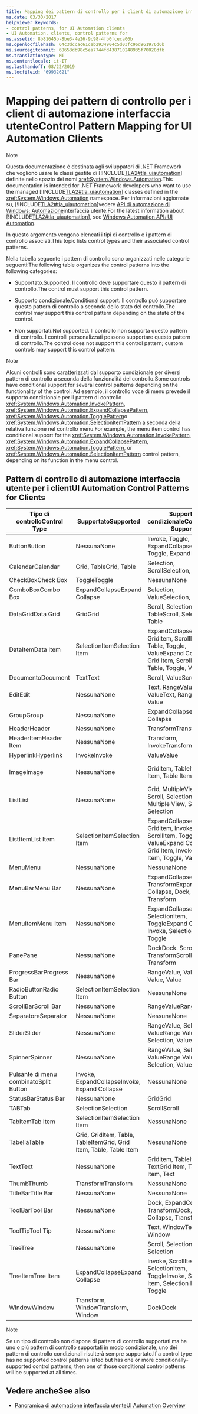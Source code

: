 ```yaml
---
title: Mapping dei pattern di controllo per i client di automazione interfaccia utente
ms.date: 03/30/2017
helpviewer_keywords:
- control patterns, for UI Automation clients
- UI Automation, clients, control patterns for
ms.assetid: 8b81645b-8be3-4e26-9c98-4fb0fceca06b
ms.openlocfilehash: 64c3dccac61ceb2934904c5d03fc96d961976d6b
ms.sourcegitcommit: 68653db98c5ea7744fd438710248935f70020dfb
ms.translationtype: MT
ms.contentlocale: it-IT
ms.lasthandoff: 08/22/2019
ms.locfileid: "69932621"
---
```

# <a name="control-pattern-mapping-for-ui-automation-clients"></a><span data-ttu-id="db3a0-102">Mapping dei pattern di controllo per i client di automazione interfaccia utente</span><span class="sxs-lookup"><span data-stu-id="db3a0-102">Control Pattern Mapping for UI Automation Clients</span></span>
> [!NOTE]
> <span data-ttu-id="db3a0-103">Questa documentazione è destinata agli sviluppatori di .NET Framework che vogliono usare le classi gestite di [!INCLUDE[TLA2#tla_uiautomation](../../../includes/tla2sharptla-uiautomation-md.md)] definite nello spazio dei nomi <xref:System.Windows.Automation>.</span><span class="sxs-lookup"><span data-stu-id="db3a0-103">This documentation is intended for .NET Framework developers who want to use the managed [!INCLUDE[TLA2#tla_uiautomation](../../../includes/tla2sharptla-uiautomation-md.md)] classes defined in the <xref:System.Windows.Automation> namespace.</span></span> <span data-ttu-id="db3a0-104">Per informazioni aggiornate su, [!INCLUDE[TLA2#tla_uiautomation](../../../includes/tla2sharptla-uiautomation-md.md)]vedere [API di automazione di Windows: Automazione](https://go.microsoft.com/fwlink/?LinkID=156746)interfaccia utente.</span><span class="sxs-lookup"><span data-stu-id="db3a0-104">For the latest information about [!INCLUDE[TLA2#tla_uiautomation](../../../includes/tla2sharptla-uiautomation-md.md)], see [Windows Automation API: UI Automation](https://go.microsoft.com/fwlink/?LinkID=156746).</span></span>  
  
 <span data-ttu-id="db3a0-105">In questo argomento vengono elencati i tipi di controllo e i pattern di controllo associati.</span><span class="sxs-lookup"><span data-stu-id="db3a0-105">This topic lists control types and their associated control patterns.</span></span>  
  
 <span data-ttu-id="db3a0-106">Nella tabella seguente i pattern di controllo sono organizzati nelle categorie seguenti:</span><span class="sxs-lookup"><span data-stu-id="db3a0-106">The following table organizes the control patterns into the following categories:</span></span>  
  
- <span data-ttu-id="db3a0-107">Supportato.</span><span class="sxs-lookup"><span data-stu-id="db3a0-107">Supported.</span></span> <span data-ttu-id="db3a0-108">Il controllo deve supportare questo il pattern di controllo.</span><span class="sxs-lookup"><span data-stu-id="db3a0-108">The control must support this control pattern.</span></span>  
  
- <span data-ttu-id="db3a0-109">Supporto condizionale.</span><span class="sxs-lookup"><span data-stu-id="db3a0-109">Conditional support.</span></span> <span data-ttu-id="db3a0-110">Il controllo può supportare questo pattern di controllo a seconda dello stato del controllo.</span><span class="sxs-lookup"><span data-stu-id="db3a0-110">The control may support this control pattern depending on the state of the control.</span></span>  
  
- <span data-ttu-id="db3a0-111">Non supportati.</span><span class="sxs-lookup"><span data-stu-id="db3a0-111">Not supported.</span></span> <span data-ttu-id="db3a0-112">Il controllo non supporta questo pattern di controllo. I controlli personalizzati possono supportare questo pattern di controllo.</span><span class="sxs-lookup"><span data-stu-id="db3a0-112">The control does not support this control pattern; custom controls may support this control pattern.</span></span>  
  
> [!NOTE]
> <span data-ttu-id="db3a0-113">Alcuni controlli sono caratterizzati dal supporto condizionale per diversi pattern di controllo a seconda della funzionalità del controllo.</span><span class="sxs-lookup"><span data-stu-id="db3a0-113">Some controls have conditional support for several control patterns depending on the functionality of the control.</span></span> <span data-ttu-id="db3a0-114">Ad esempio, il controllo voce di menu prevede il supporto condizionale per il pattern di controllo <xref:System.Windows.Automation.InvokePattern>, <xref:System.Windows.Automation.ExpandCollapsePattern>, <xref:System.Windows.Automation.TogglePattern>o <xref:System.Windows.Automation.SelectionItemPattern> a seconda della relativa funzione nel controllo menu.</span><span class="sxs-lookup"><span data-stu-id="db3a0-114">For example, the menu item control has conditional support for the <xref:System.Windows.Automation.InvokePattern>, <xref:System.Windows.Automation.ExpandCollapsePattern>, <xref:System.Windows.Automation.TogglePattern>, or <xref:System.Windows.Automation.SelectionItemPattern> control pattern, depending on its function in the menu control.</span></span>  
  
<a name="control_mapping_clients"></a>   
## <a name="ui-automation-control-patterns-for-clients"></a><span data-ttu-id="db3a0-115">Pattern di controllo di automazione interfaccia utente per i client</span><span class="sxs-lookup"><span data-stu-id="db3a0-115">UI Automation Control Patterns for Clients</span></span>  
  
|<span data-ttu-id="db3a0-116">Tipo di controllo</span><span class="sxs-lookup"><span data-stu-id="db3a0-116">Control Type</span></span>|<span data-ttu-id="db3a0-117">Supportato</span><span class="sxs-lookup"><span data-stu-id="db3a0-117">Supported</span></span>|<span data-ttu-id="db3a0-118">Supporto condizionale</span><span class="sxs-lookup"><span data-stu-id="db3a0-118">Conditional Support</span></span>|<span data-ttu-id="db3a0-119">Non supportato</span><span class="sxs-lookup"><span data-stu-id="db3a0-119">Not Supported</span></span>|  
|------------------|---------------|-------------------------|-------------------|  
|<span data-ttu-id="db3a0-120">Button</span><span class="sxs-lookup"><span data-stu-id="db3a0-120">Button</span></span>|<span data-ttu-id="db3a0-121">Nessuna</span><span class="sxs-lookup"><span data-stu-id="db3a0-121">None</span></span>|<span data-ttu-id="db3a0-122">Invoke, Toggle, ExpandCollapse</span><span class="sxs-lookup"><span data-stu-id="db3a0-122">Invoke, Toggle, Expand Collapse</span></span>|<span data-ttu-id="db3a0-123">Nessuna</span><span class="sxs-lookup"><span data-stu-id="db3a0-123">None</span></span>|  
|<span data-ttu-id="db3a0-124">Calendar</span><span class="sxs-lookup"><span data-stu-id="db3a0-124">Calendar</span></span>|<span data-ttu-id="db3a0-125">Grid, Table</span><span class="sxs-lookup"><span data-stu-id="db3a0-125">Grid, Table</span></span>|<span data-ttu-id="db3a0-126">Selection, Scroll</span><span class="sxs-lookup"><span data-stu-id="db3a0-126">Selection, Scroll</span></span>|<span data-ttu-id="db3a0-127">Value</span><span class="sxs-lookup"><span data-stu-id="db3a0-127">Value</span></span>|  
|<span data-ttu-id="db3a0-128">CheckBox</span><span class="sxs-lookup"><span data-stu-id="db3a0-128">Check Box</span></span>|<span data-ttu-id="db3a0-129">Toggle</span><span class="sxs-lookup"><span data-stu-id="db3a0-129">Toggle</span></span>|<span data-ttu-id="db3a0-130">Nessuna</span><span class="sxs-lookup"><span data-stu-id="db3a0-130">None</span></span>|<span data-ttu-id="db3a0-131">Nessuna</span><span class="sxs-lookup"><span data-stu-id="db3a0-131">None</span></span>|  
|<span data-ttu-id="db3a0-132">ComboBox</span><span class="sxs-lookup"><span data-stu-id="db3a0-132">Combo Box</span></span>|<span data-ttu-id="db3a0-133">ExpandCollapse</span><span class="sxs-lookup"><span data-stu-id="db3a0-133">Expand Collapse</span></span>|<span data-ttu-id="db3a0-134">Selection, Value</span><span class="sxs-lookup"><span data-stu-id="db3a0-134">Selection, Value</span></span>|<span data-ttu-id="db3a0-135">Scroll</span><span class="sxs-lookup"><span data-stu-id="db3a0-135">Scroll</span></span>|  
|<span data-ttu-id="db3a0-136">DataGrid</span><span class="sxs-lookup"><span data-stu-id="db3a0-136">Data Grid</span></span>|<span data-ttu-id="db3a0-137">Grid</span><span class="sxs-lookup"><span data-stu-id="db3a0-137">Grid</span></span>|<span data-ttu-id="db3a0-138">Scroll, Selection, Table</span><span class="sxs-lookup"><span data-stu-id="db3a0-138">Scroll, Selection, Table</span></span>|<span data-ttu-id="db3a0-139">Nessuna</span><span class="sxs-lookup"><span data-stu-id="db3a0-139">None</span></span>|  
|<span data-ttu-id="db3a0-140">DataItem</span><span class="sxs-lookup"><span data-stu-id="db3a0-140">Data Item</span></span>|<span data-ttu-id="db3a0-141">SelectionItem</span><span class="sxs-lookup"><span data-stu-id="db3a0-141">Selection Item</span></span>|<span data-ttu-id="db3a0-142">ExpandCollapse, GridItem, ScrollItem, Table, Toggle, Value</span><span class="sxs-lookup"><span data-stu-id="db3a0-142">Expand Collapse, Grid Item, Scroll Item, Table, Toggle, Value</span></span>|<span data-ttu-id="db3a0-143">Nessuna</span><span class="sxs-lookup"><span data-stu-id="db3a0-143">None</span></span>|  
|<span data-ttu-id="db3a0-144">Documento</span><span class="sxs-lookup"><span data-stu-id="db3a0-144">Document</span></span>|<span data-ttu-id="db3a0-145">Text</span><span class="sxs-lookup"><span data-stu-id="db3a0-145">Text</span></span>|<span data-ttu-id="db3a0-146">Scroll, Value</span><span class="sxs-lookup"><span data-stu-id="db3a0-146">Scroll, Value</span></span>|<span data-ttu-id="db3a0-147">Nessuna</span><span class="sxs-lookup"><span data-stu-id="db3a0-147">None</span></span>|  
|<span data-ttu-id="db3a0-148">Edit</span><span class="sxs-lookup"><span data-stu-id="db3a0-148">Edit</span></span>|<span data-ttu-id="db3a0-149">Nessuna</span><span class="sxs-lookup"><span data-stu-id="db3a0-149">None</span></span>|<span data-ttu-id="db3a0-150">Text, RangeValue, Value</span><span class="sxs-lookup"><span data-stu-id="db3a0-150">Text, Range Value, Value</span></span>|<span data-ttu-id="db3a0-151">Nessuna</span><span class="sxs-lookup"><span data-stu-id="db3a0-151">None</span></span>|  
|<span data-ttu-id="db3a0-152">Group</span><span class="sxs-lookup"><span data-stu-id="db3a0-152">Group</span></span>|<span data-ttu-id="db3a0-153">Nessuna</span><span class="sxs-lookup"><span data-stu-id="db3a0-153">None</span></span>|<span data-ttu-id="db3a0-154">ExpandCollapse</span><span class="sxs-lookup"><span data-stu-id="db3a0-154">Expand Collapse</span></span>|<span data-ttu-id="db3a0-155">Nessuna</span><span class="sxs-lookup"><span data-stu-id="db3a0-155">None</span></span>|  
|<span data-ttu-id="db3a0-156">Header</span><span class="sxs-lookup"><span data-stu-id="db3a0-156">Header</span></span>|<span data-ttu-id="db3a0-157">Nessuna</span><span class="sxs-lookup"><span data-stu-id="db3a0-157">None</span></span>|<span data-ttu-id="db3a0-158">Transform</span><span class="sxs-lookup"><span data-stu-id="db3a0-158">Transform</span></span>|<span data-ttu-id="db3a0-159">Nessuna</span><span class="sxs-lookup"><span data-stu-id="db3a0-159">None</span></span>|  
|<span data-ttu-id="db3a0-160">HeaderItem</span><span class="sxs-lookup"><span data-stu-id="db3a0-160">Header Item</span></span>|<span data-ttu-id="db3a0-161">Nessuna</span><span class="sxs-lookup"><span data-stu-id="db3a0-161">None</span></span>|<span data-ttu-id="db3a0-162">Transform, Invoke</span><span class="sxs-lookup"><span data-stu-id="db3a0-162">Transform, Invoke</span></span>|<span data-ttu-id="db3a0-163">Nessuna</span><span class="sxs-lookup"><span data-stu-id="db3a0-163">None</span></span>|  
|<span data-ttu-id="db3a0-164">Hyperlink</span><span class="sxs-lookup"><span data-stu-id="db3a0-164">Hyperlink</span></span>|<span data-ttu-id="db3a0-165">Invoke</span><span class="sxs-lookup"><span data-stu-id="db3a0-165">Invoke</span></span>|<span data-ttu-id="db3a0-166">Value</span><span class="sxs-lookup"><span data-stu-id="db3a0-166">Value</span></span>|<span data-ttu-id="db3a0-167">Nessuna</span><span class="sxs-lookup"><span data-stu-id="db3a0-167">None</span></span>|  
|<span data-ttu-id="db3a0-168">Image</span><span class="sxs-lookup"><span data-stu-id="db3a0-168">Image</span></span>|<span data-ttu-id="db3a0-169">Nessuna</span><span class="sxs-lookup"><span data-stu-id="db3a0-169">None</span></span>|<span data-ttu-id="db3a0-170">GridItem, TableItem</span><span class="sxs-lookup"><span data-stu-id="db3a0-170">Grid Item, Table Item</span></span>|<span data-ttu-id="db3a0-171">Invoke, SelectionItem</span><span class="sxs-lookup"><span data-stu-id="db3a0-171">Invoke, Selection Item</span></span>|  
|<span data-ttu-id="db3a0-172">List</span><span class="sxs-lookup"><span data-stu-id="db3a0-172">List</span></span>|<span data-ttu-id="db3a0-173">Nessuna</span><span class="sxs-lookup"><span data-stu-id="db3a0-173">None</span></span>|<span data-ttu-id="db3a0-174">Grid, MultipleView, Scroll, Selection</span><span class="sxs-lookup"><span data-stu-id="db3a0-174">Grid, Multiple View, Scroll, Selection</span></span>|<span data-ttu-id="db3a0-175">Tabella</span><span class="sxs-lookup"><span data-stu-id="db3a0-175">Table</span></span>|  
|<span data-ttu-id="db3a0-176">ListItem</span><span class="sxs-lookup"><span data-stu-id="db3a0-176">List Item</span></span>|<span data-ttu-id="db3a0-177">SelectionItem</span><span class="sxs-lookup"><span data-stu-id="db3a0-177">Selection Item</span></span>|<span data-ttu-id="db3a0-178">ExpandCollapse, GridItem, Invoke, ScrollItem, Toggle, Value</span><span class="sxs-lookup"><span data-stu-id="db3a0-178">Expand Collapse, Grid Item, Invoke, Scroll Item, Toggle, Value</span></span>|<span data-ttu-id="db3a0-179">Nessuna</span><span class="sxs-lookup"><span data-stu-id="db3a0-179">None</span></span>|  
|<span data-ttu-id="db3a0-180">Menu</span><span class="sxs-lookup"><span data-stu-id="db3a0-180">Menu</span></span>|<span data-ttu-id="db3a0-181">Nessuna</span><span class="sxs-lookup"><span data-stu-id="db3a0-181">None</span></span>|<span data-ttu-id="db3a0-182">Nessuna</span><span class="sxs-lookup"><span data-stu-id="db3a0-182">None</span></span>|<span data-ttu-id="db3a0-183">Nessuna</span><span class="sxs-lookup"><span data-stu-id="db3a0-183">None</span></span>|  
|<span data-ttu-id="db3a0-184">MenuBar</span><span class="sxs-lookup"><span data-stu-id="db3a0-184">Menu Bar</span></span>|<span data-ttu-id="db3a0-185">Nessuna</span><span class="sxs-lookup"><span data-stu-id="db3a0-185">None</span></span>|<span data-ttu-id="db3a0-186">ExpandCollapse, Dock, Transform</span><span class="sxs-lookup"><span data-stu-id="db3a0-186">Expand Collapse, Dock, Transform</span></span>|<span data-ttu-id="db3a0-187">Nessuna</span><span class="sxs-lookup"><span data-stu-id="db3a0-187">None</span></span>|  
|<span data-ttu-id="db3a0-188">MenuItem</span><span class="sxs-lookup"><span data-stu-id="db3a0-188">Menu Item</span></span>|<span data-ttu-id="db3a0-189">Nessuna</span><span class="sxs-lookup"><span data-stu-id="db3a0-189">None</span></span>|<span data-ttu-id="db3a0-190">ExpandCollapse, Invoke, SelectionItem, Toggle</span><span class="sxs-lookup"><span data-stu-id="db3a0-190">Expand Collapse, Invoke, Selection Item, Toggle</span></span>|<span data-ttu-id="db3a0-191">Nessuna</span><span class="sxs-lookup"><span data-stu-id="db3a0-191">None</span></span>|  
|<span data-ttu-id="db3a0-192">Pane</span><span class="sxs-lookup"><span data-stu-id="db3a0-192">Pane</span></span>|<span data-ttu-id="db3a0-193">Nessuna</span><span class="sxs-lookup"><span data-stu-id="db3a0-193">None</span></span>|<span data-ttu-id="db3a0-194">Dock</span><span class="sxs-lookup"><span data-stu-id="db3a0-194">Dock.</span></span> <span data-ttu-id="db3a0-195">Scroll, Transform</span><span class="sxs-lookup"><span data-stu-id="db3a0-195">Scroll, Transform</span></span>|<span data-ttu-id="db3a0-196">Finestra</span><span class="sxs-lookup"><span data-stu-id="db3a0-196">Window</span></span>|  
|<span data-ttu-id="db3a0-197">ProgressBar</span><span class="sxs-lookup"><span data-stu-id="db3a0-197">Progress Bar</span></span>|<span data-ttu-id="db3a0-198">Nessuna</span><span class="sxs-lookup"><span data-stu-id="db3a0-198">None</span></span>|<span data-ttu-id="db3a0-199">RangeValue, Value</span><span class="sxs-lookup"><span data-stu-id="db3a0-199">Range Value, Value</span></span>|<span data-ttu-id="db3a0-200">Nessuna</span><span class="sxs-lookup"><span data-stu-id="db3a0-200">None</span></span>|  
|<span data-ttu-id="db3a0-201">RadioButton</span><span class="sxs-lookup"><span data-stu-id="db3a0-201">Radio Button</span></span>|<span data-ttu-id="db3a0-202">SelectionItem</span><span class="sxs-lookup"><span data-stu-id="db3a0-202">Selection Item</span></span>|<span data-ttu-id="db3a0-203">Nessuna</span><span class="sxs-lookup"><span data-stu-id="db3a0-203">None</span></span>|<span data-ttu-id="db3a0-204">Toggle</span><span class="sxs-lookup"><span data-stu-id="db3a0-204">Toggle</span></span>|  
|<span data-ttu-id="db3a0-205">ScrollBar</span><span class="sxs-lookup"><span data-stu-id="db3a0-205">Scroll Bar</span></span>|<span data-ttu-id="db3a0-206">Nessuna</span><span class="sxs-lookup"><span data-stu-id="db3a0-206">None</span></span>|<span data-ttu-id="db3a0-207">RangeValue</span><span class="sxs-lookup"><span data-stu-id="db3a0-207">Range Value</span></span>|<span data-ttu-id="db3a0-208">Scroll</span><span class="sxs-lookup"><span data-stu-id="db3a0-208">Scroll</span></span>|  
|<span data-ttu-id="db3a0-209">Separatore</span><span class="sxs-lookup"><span data-stu-id="db3a0-209">Separator</span></span>|<span data-ttu-id="db3a0-210">Nessuna</span><span class="sxs-lookup"><span data-stu-id="db3a0-210">None</span></span>|<span data-ttu-id="db3a0-211">Nessuna</span><span class="sxs-lookup"><span data-stu-id="db3a0-211">None</span></span>|<span data-ttu-id="db3a0-212">Nessuna</span><span class="sxs-lookup"><span data-stu-id="db3a0-212">None</span></span>|  
|<span data-ttu-id="db3a0-213">Slider</span><span class="sxs-lookup"><span data-stu-id="db3a0-213">Slider</span></span>|<span data-ttu-id="db3a0-214">Nessuna</span><span class="sxs-lookup"><span data-stu-id="db3a0-214">None</span></span>|<span data-ttu-id="db3a0-215">RangeValue, Selection, Value</span><span class="sxs-lookup"><span data-stu-id="db3a0-215">Range Value, Selection, Value</span></span>|<span data-ttu-id="db3a0-216">Nessuna</span><span class="sxs-lookup"><span data-stu-id="db3a0-216">None</span></span>|  
|<span data-ttu-id="db3a0-217">Spinner</span><span class="sxs-lookup"><span data-stu-id="db3a0-217">Spinner</span></span>|<span data-ttu-id="db3a0-218">Nessuna</span><span class="sxs-lookup"><span data-stu-id="db3a0-218">None</span></span>|<span data-ttu-id="db3a0-219">RangeValue, Selection, Value</span><span class="sxs-lookup"><span data-stu-id="db3a0-219">Range Value, Selection, Value</span></span>|<span data-ttu-id="db3a0-220">Nessuna</span><span class="sxs-lookup"><span data-stu-id="db3a0-220">None</span></span>|  
|<span data-ttu-id="db3a0-221">Pulsante di menu combinato</span><span class="sxs-lookup"><span data-stu-id="db3a0-221">Split Button</span></span>|<span data-ttu-id="db3a0-222">Invoke, ExpandCollapse</span><span class="sxs-lookup"><span data-stu-id="db3a0-222">Invoke, Expand Collapse</span></span>|<span data-ttu-id="db3a0-223">Nessuna</span><span class="sxs-lookup"><span data-stu-id="db3a0-223">None</span></span>|<span data-ttu-id="db3a0-224">Nessuna</span><span class="sxs-lookup"><span data-stu-id="db3a0-224">None</span></span>|  
|<span data-ttu-id="db3a0-225">StatusBar</span><span class="sxs-lookup"><span data-stu-id="db3a0-225">Status Bar</span></span>|<span data-ttu-id="db3a0-226">Nessuna</span><span class="sxs-lookup"><span data-stu-id="db3a0-226">None</span></span>|<span data-ttu-id="db3a0-227">Grid</span><span class="sxs-lookup"><span data-stu-id="db3a0-227">Grid</span></span>|<span data-ttu-id="db3a0-228">Nessuna</span><span class="sxs-lookup"><span data-stu-id="db3a0-228">None</span></span>|  
|<span data-ttu-id="db3a0-229">TAB</span><span class="sxs-lookup"><span data-stu-id="db3a0-229">Tab</span></span>|<span data-ttu-id="db3a0-230">Selection</span><span class="sxs-lookup"><span data-stu-id="db3a0-230">Selection</span></span>|<span data-ttu-id="db3a0-231">Scroll</span><span class="sxs-lookup"><span data-stu-id="db3a0-231">Scroll</span></span>|<span data-ttu-id="db3a0-232">Nessuna</span><span class="sxs-lookup"><span data-stu-id="db3a0-232">None</span></span>|  
|<span data-ttu-id="db3a0-233">TabItem</span><span class="sxs-lookup"><span data-stu-id="db3a0-233">Tab Item</span></span>|<span data-ttu-id="db3a0-234">SelectionItem</span><span class="sxs-lookup"><span data-stu-id="db3a0-234">Selection Item</span></span>|<span data-ttu-id="db3a0-235">Nessuna</span><span class="sxs-lookup"><span data-stu-id="db3a0-235">None</span></span>|<span data-ttu-id="db3a0-236">Invoke</span><span class="sxs-lookup"><span data-stu-id="db3a0-236">Invoke</span></span>|  
|<span data-ttu-id="db3a0-237">Tabella</span><span class="sxs-lookup"><span data-stu-id="db3a0-237">Table</span></span>|<span data-ttu-id="db3a0-238">Grid, GridItem, Table, TableItem</span><span class="sxs-lookup"><span data-stu-id="db3a0-238">Grid, Grid Item, Table, Table Item</span></span>|<span data-ttu-id="db3a0-239">Nessuna</span><span class="sxs-lookup"><span data-stu-id="db3a0-239">None</span></span>|<span data-ttu-id="db3a0-240">Nessuna</span><span class="sxs-lookup"><span data-stu-id="db3a0-240">None</span></span>|  
|<span data-ttu-id="db3a0-241">Text</span><span class="sxs-lookup"><span data-stu-id="db3a0-241">Text</span></span>|<span data-ttu-id="db3a0-242">Nessuna</span><span class="sxs-lookup"><span data-stu-id="db3a0-242">None</span></span>|<span data-ttu-id="db3a0-243">GridItem, TableItem, Text</span><span class="sxs-lookup"><span data-stu-id="db3a0-243">Grid Item, Table Item, Text</span></span>|<span data-ttu-id="db3a0-244">Value</span><span class="sxs-lookup"><span data-stu-id="db3a0-244">Value</span></span>|  
|<span data-ttu-id="db3a0-245">Thumb</span><span class="sxs-lookup"><span data-stu-id="db3a0-245">Thumb</span></span>|<span data-ttu-id="db3a0-246">Transform</span><span class="sxs-lookup"><span data-stu-id="db3a0-246">Transform</span></span>|<span data-ttu-id="db3a0-247">Nessuna</span><span class="sxs-lookup"><span data-stu-id="db3a0-247">None</span></span>|<span data-ttu-id="db3a0-248">Nessuna</span><span class="sxs-lookup"><span data-stu-id="db3a0-248">None</span></span>|  
|<span data-ttu-id="db3a0-249">TitleBar</span><span class="sxs-lookup"><span data-stu-id="db3a0-249">Title Bar</span></span>|<span data-ttu-id="db3a0-250">Nessuna</span><span class="sxs-lookup"><span data-stu-id="db3a0-250">None</span></span>|<span data-ttu-id="db3a0-251">Nessuna</span><span class="sxs-lookup"><span data-stu-id="db3a0-251">None</span></span>|<span data-ttu-id="db3a0-252">Nessuna</span><span class="sxs-lookup"><span data-stu-id="db3a0-252">None</span></span>|  
|<span data-ttu-id="db3a0-253">ToolBar</span><span class="sxs-lookup"><span data-stu-id="db3a0-253">Tool Bar</span></span>|<span data-ttu-id="db3a0-254">Nessuna</span><span class="sxs-lookup"><span data-stu-id="db3a0-254">None</span></span>|<span data-ttu-id="db3a0-255">Dock, ExpandCollapse, Transform</span><span class="sxs-lookup"><span data-stu-id="db3a0-255">Dock, Expand Collapse, Transform</span></span>|<span data-ttu-id="db3a0-256">Nessuna</span><span class="sxs-lookup"><span data-stu-id="db3a0-256">None</span></span>|  
|<span data-ttu-id="db3a0-257">ToolTip</span><span class="sxs-lookup"><span data-stu-id="db3a0-257">Tool Tip</span></span>|<span data-ttu-id="db3a0-258">Nessuna</span><span class="sxs-lookup"><span data-stu-id="db3a0-258">None</span></span>|<span data-ttu-id="db3a0-259">Text, Window</span><span class="sxs-lookup"><span data-stu-id="db3a0-259">Text, Window</span></span>|<span data-ttu-id="db3a0-260">Nessuna</span><span class="sxs-lookup"><span data-stu-id="db3a0-260">None</span></span>|  
|<span data-ttu-id="db3a0-261">Tree</span><span class="sxs-lookup"><span data-stu-id="db3a0-261">Tree</span></span>|<span data-ttu-id="db3a0-262">Nessuna</span><span class="sxs-lookup"><span data-stu-id="db3a0-262">None</span></span>|<span data-ttu-id="db3a0-263">Scroll, Selection</span><span class="sxs-lookup"><span data-stu-id="db3a0-263">Scroll, Selection</span></span>|<span data-ttu-id="db3a0-264">Nessuna</span><span class="sxs-lookup"><span data-stu-id="db3a0-264">None</span></span>|  
|<span data-ttu-id="db3a0-265">TreeItem</span><span class="sxs-lookup"><span data-stu-id="db3a0-265">Tree Item</span></span>|<span data-ttu-id="db3a0-266">ExpandCollapse</span><span class="sxs-lookup"><span data-stu-id="db3a0-266">Expand Collapse</span></span>|<span data-ttu-id="db3a0-267">Invoke, ScrollItem, SelectionItem, Toggle</span><span class="sxs-lookup"><span data-stu-id="db3a0-267">Invoke, Scroll Item, Selection Item, Toggle</span></span>|<span data-ttu-id="db3a0-268">Nessuna</span><span class="sxs-lookup"><span data-stu-id="db3a0-268">None</span></span>|  
|<span data-ttu-id="db3a0-269">Window</span><span class="sxs-lookup"><span data-stu-id="db3a0-269">Window</span></span>|<span data-ttu-id="db3a0-270">Transform, Window</span><span class="sxs-lookup"><span data-stu-id="db3a0-270">Transform, Window</span></span>|<span data-ttu-id="db3a0-271">Dock</span><span class="sxs-lookup"><span data-stu-id="db3a0-271">Dock</span></span>|<span data-ttu-id="db3a0-272">Nessuna</span><span class="sxs-lookup"><span data-stu-id="db3a0-272">None</span></span>|  
  
> [!NOTE]
> <span data-ttu-id="db3a0-273">Se un tipo di controllo non dispone di pattern di controllo supportati ma ha uno o più pattern di controllo supportati in modo condizionale, uno dei pattern di controllo condizionali risulterà sempre supportato.</span><span class="sxs-lookup"><span data-stu-id="db3a0-273">If a control type has no supported control patterns listed but has one or more conditionally-supported control patterns, then one of those conditional control patterns will be supported at all times.</span></span>  
  
## <a name="see-also"></a><span data-ttu-id="db3a0-274">Vedere anche</span><span class="sxs-lookup"><span data-stu-id="db3a0-274">See also</span></span>

- [<span data-ttu-id="db3a0-275">Panoramica di automazione interfaccia utente</span><span class="sxs-lookup"><span data-stu-id="db3a0-275">UI Automation Overview</span></span>](../../../docs/framework/ui-automation/ui-automation-overview.md)
